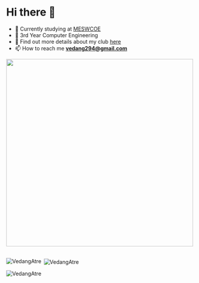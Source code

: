 # Hi there 👋

- 🔭 Currently studying at [MESWCOE](https://mescoe.mespune.org/)
- 🌱 3rd Year Computer Engineering
- 👯 Find out more details about my club [here](https://github.com/Avinya-co)
- 📫 How to reach me **vedang294@gmail.com**
  
<img src="https://user-images.githubusercontent.com/74038190/229223263-cf2e4b07-2615-4f87-9c38-e37600f8381a.gif" width="500">
<br><br>


<p><img align="left" src="https://github-readme-stats.vercel.app/api/top-langs?username=vedang29&show_icons=true&locale=en&layout=compact" alt="VedangAtre"/></p>

<p>&nbsp;<img align="center" src="https://github-readme-stats.vercel.app/api?username=vedang29&show_icons=true&locale=en" alt="VedangAtre" /></p>

<p><img align="center" src="https://github-readme-streak-stats.herokuapp.com/?user=vedang29&" alt="VedangAtre" /></p>

